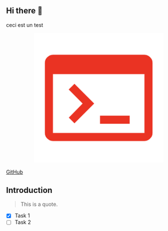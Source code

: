 ## Hi there 👋
ceci est un test

<p align="center">
<img src="assets/img/erp.png" alt="Example Image" width="70%" />
</p>

[GitHub](https://github.com)
## Introduction
> This is a quote.
- [x] Task 1
- [ ] Task 2
